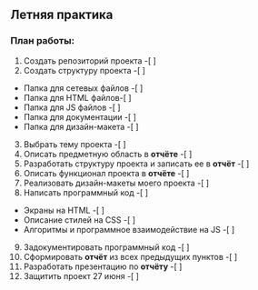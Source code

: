 ## Летняя практика

### План работы:

1. Создать репозиторий проекта -[ ]
2. Создать структуру проекта -[ ]
  * Папка для сетевых файлов -[ ]
  * Папка для HTML файлов-[ ]
  * Папка для JS файлов -[ ]
  * Папка для документации -[ ]
  * Папка для дизайн-макета -[ ]
3. Выбрать тему проекта -[ ]
4. Описать предметную область в **отчёте** -[ ]
5. Разработать структуру проекта и записать ее в **отчёт** -[ ]
6. Описать функционал проекта в **отчёте** -[ ] 
7. Реализовать дизайн-макеты моего проекта -[ ]  
8. Написать программный код -[ ]
  * Экраны на HTML -[ ]
  * Описание стилей на CSS -[ ]
  * Алгоритмы и программное взаимодействие на JS -[ ]
9. Задокументировать программный код -[ ]
10. Сформировать **отчёт** из всех предыдущих пунктов -[ ]
11. Разработать презентацию по **отчёту** -[ ]
12. Защитить проект 27 июня -[ ]
